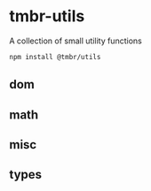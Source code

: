 # tmbr-utils

A collection of small utility functions

```bash
npm install @tmbr/utils
```

## dom

## math

## misc

## types
